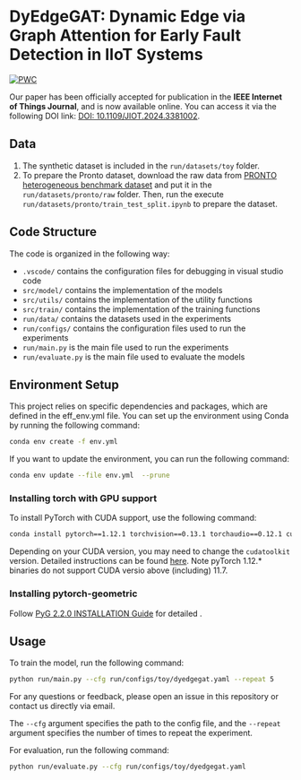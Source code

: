 # DyEdgeGAT: Dynamic Edge via Graph Attention for Early Fault Detection in IIoT Systems
[![PWC](https://img.shields.io/endpoint.svg?url=https://paperswithcode.com/badge/dynamic-graph-attention-for-anomaly-detection/unsupervised-anomaly-detection-on-pronto)](https://paperswithcode.com/sota/unsupervised-anomaly-detection-on-pronto?p=dynamic-graph-attention-for-anomaly-detection)

Our paper has been officially accepted for publication in the **IEEE Internet of Things Journal**, and is now available online. You can access it via the following DOI link: [DOI: 10.1109/JIOT.2024.3381002](https://doi.org/10.1109/JIOT.2024.3381002).

## Data
1. The synthetic dataset is included in the `run/datasets/toy` folder.
2. To prepare the Pronto dataset, download the raw data from [PRONTO heterogeneous benchmark dataset](https://zenodo.org/records/1341583) and put it in the `run/datasets/pronto/raw` folder. Then, run the execute `run/datasets/pronto/train_test_split.ipynb` to prepare the dataset.

## Code Structure
The code is organized in the following way:
- `.vscode/` contains the configuration files for debugging in visual studio code
- `src/model/` contains the implementation of the models
- `src/utils/` contains the implementation of the utility functions
- `src/train/` contains the implementation of the training functions
- `run/data/` contains the datasets used in the experiments
- `run/configs/` contains the configuration files used to run the experiments
- `run/main.py` is the main file used to run the experiments
- `run/evaluate.py` is the main file used to evaluate the models

## Environment Setup
This project relies on specific dependencies and packages, which are defined in the eff_env.yml file. You can set up the environment using Conda by running the following command:

```bash
conda env create -f env.yml
```

If you want to update the environment, you can run the following command:

```bash 
conda env update --file env.yml  --prune
```

### Installing torch with GPU support
To install PyTorch with CUDA support, use the following command:

```bash 
conda install pytorch==1.12.1 torchvision==0.13.1 torchaudio==0.12.1 cudatoolkit=10.2 -c pytorch
```

Depending on your CUDA version, you may need to change the `cudatoolkit` version.
Detailed instructions can be found [here](https://pytorch.org/get-started/previous-versions/).
Note pyTorch 1.12.* binaries do not support CUDA versio above (including) 11.7.


### Installing pytorch-geometric
Follow [PyG 2.2.0 INSTALLATION Guide](https://pytorch-geometric.readthedocs.io/en/2.2.0/notes/installation.html) for detailed .


## Usage
To train the model, run the following command:

```bash 
python run/main.py --cfg run/configs/toy/dyedgegat.yaml --repeat 5
```

For any questions or feedback, please open an issue in this repository or contact us directly via email.

The `--cfg` argument specifies the path to the config file, and the `--repeat` argument specifies the number of times to repeat the experiment.

For evaluation, run the following command:

```bash
python run/evaluate.py --cfg run/configs/toy/dyedgegat.yaml 
```
